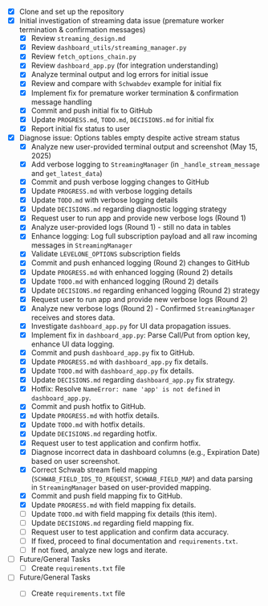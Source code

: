 - [x] Clone and set up the repository
- [x] Initial investigation of streaming data issue (premature worker termination & confirmation messages)
  - [x] Review `streaming_design.md`
  - [x] Review `dashboard_utils/streaming_manager.py`
  - [x] Review `fetch_options_chain.py`
  - [x] Review `dashboard_app.py` (for integration understanding)
  - [x] Analyze terminal output and log errors for initial issue
  - [x] Review and compare with `Schwabdev` example for initial fix
  - [x] Implement fix for premature worker termination & confirmation message handling
  - [x] Commit and push initial fix to GitHub
  - [x] Update `PROGRESS.md`, `TODO.md`, `DECISIONS.md` for initial fix
  - [x] Report initial fix status to user

- [x] Diagnose issue: Options tables empty despite active stream status
  - [x] Analyze new user-provided terminal output and screenshot (May 15, 2025)
  - [x] Add verbose logging to `StreamingManager` (in `_handle_stream_message` and `get_latest_data`)
  - [x] Commit and push verbose logging changes to GitHub
  - [x] Update `PROGRESS.md` with verbose logging details
  - [x] Update `TODO.md` with verbose logging details
  - [x] Update `DECISIONS.md` regarding diagnostic logging strategy
  - [x] Request user to run app and provide new verbose logs (Round 1)
  - [x] Analyze user-provided logs (Round 1) - still no data in tables
  - [x] Enhance logging: Log full subscription payload and all raw incoming messages in `StreamingManager`
  - [x] Validate `LEVELONE_OPTIONS` subscription fields
  - [x] Commit and push enhanced logging (Round 2) changes to GitHub
  - [x] Update `PROGRESS.md` with enhanced logging (Round 2) details
  - [x] Update `TODO.md` with enhanced logging (Round 2) details
  - [x] Update `DECISIONS.md` regarding enhanced logging (Round 2) strategy
  - [x] Request user to run app and provide new verbose logs (Round 2)
  - [x] Analyze new verbose logs (Round 2) - Confirmed `StreamingManager` receives and stores data.
  - [x] Investigate `dashboard_app.py` for UI data propagation issues.
  - [x] Implement fix in `dashboard_app.py`: Parse Call/Put from option key, enhance UI data logging.
  - [x] Commit and push `dashboard_app.py` fix to GitHub.
  - [x] Update `PROGRESS.md` with `dashboard_app.py` fix details.
  - [x] Update `TODO.md` with `dashboard_app.py` fix details.
  - [x] Update `DECISIONS.md` regarding `dashboard_app.py` fix strategy.
  - [x] Hotfix: Resolve `NameError: name 'app' is not defined` in `dashboard_app.py`.
  - [x] Commit and push hotfix to GitHub.
  - [x] Update `PROGRESS.md` with hotfix details.
  - [x] Update `TODO.md` with hotfix details.
  - [x] Update `DECISIONS.md` regarding hotfix.
  - [x] Request user to test application and confirm hotfix.
  - [x] Diagnose incorrect data in dashboard columns (e.g., Expiration Date) based on user screenshot.
  - [x] Correct Schwab stream field mapping (`SCHWAB_FIELD_IDS_TO_REQUEST`, `SCHWAB_FIELD_MAP`) and data parsing in `StreamingManager` based on user-provided mapping.
  - [x] Commit and push field mapping fix to GitHub.
  - [x] Update `PROGRESS.md` with field mapping fix details.
  - [ ] Update `TODO.md` with field mapping fix details (this item).
  - [ ] Update `DECISIONS.md` regarding field mapping fix.
  - [ ] Request user to test application and confirm data accuracy.
  - [ ] If fixed, proceed to final documentation and `requirements.txt`.
  - [ ] If not fixed, analyze new logs and iterate.

- [ ] Future/General Tasks
  - [ ] Create `requirements.txt` file

- [ ] Future/General Tasks
  - [ ] Create `requirements.txt` file


